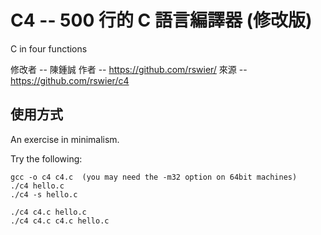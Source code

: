 # C4 -- 500 行的 C 語言編譯器 (修改版)

C in four functions

修改者 -- 陳鍾誠
作者 -- https://github.com/rswier/
來源 -- https://github.com/rswier/c4


## 使用方式

An exercise in minimalism.

Try the following:

    gcc -o c4 c4.c  (you may need the -m32 option on 64bit machines)
    ./c4 hello.c
    ./c4 -s hello.c
    
    ./c4 c4.c hello.c
    ./c4 c4.c c4.c hello.c

